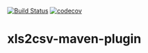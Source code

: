 [![Build Status](https://travis-ci.org/okutane/xls2csv-maven-plugin.svg?branch=master)](https://travis-ci.org/okutane/xls2csv-maven-plugin)
[![codecov](https://codecov.io/gh/okutane/xls2csv-maven-plugin/branch/master/graph/badge.svg)](https://codecov.io/gh/okutane/xls2csv-maven-plugin)

# xls2csv-maven-plugin
